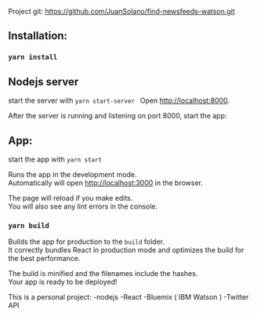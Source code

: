 
Project git:
https://github.com/JuanSolano/find-newsfeeds-watson.git

## Installation:
### `yarn install`

## Nodejs server
start the server with `yarn start-server `
Open [http://localhost:8000](http://localhost:8000).

After the server is running and listening on port 8000, start the app:

## App:
start the app with `yarn start`

Runs the app in the development mode.<br>
Automatically will open [http://localhost:3000](http://localhost:3000) in the browser.

The page will reload if you make edits.<br>
You will also see any lint errors in the console.

### `yarn build`

Builds the app for production to the `build` folder.<br>
It correctly bundles React in production mode and optimizes the build for the best performance.

The build is minified and the filenames include the hashes.<br>
Your app is ready to be deployed!

This is a personal project:
-nodejs
-React
-Bluemix ( IBM Watson )
-Twitter API
